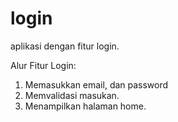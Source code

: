 # login
aplikasi dengan fitur login.

Alur Fitur Login:
1. Memasukkan email, dan password
2. Memvalidasi masukan.
3. Menampilkan halaman home.
